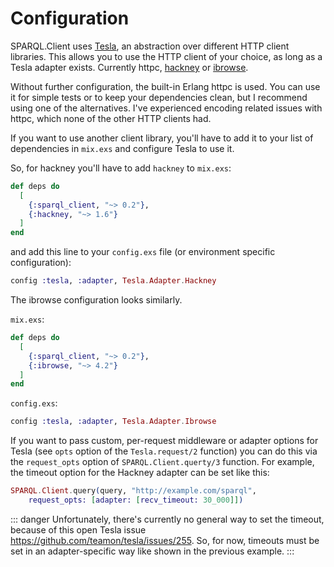# Configuration

SPARQL.Client uses [Tesla](https://github.com/teamon/tesla), an abstraction over different HTTP client libraries. This allows you to use the HTTP client of your choice, as long as a Tesla adapter exists. Currently httpc, [hackney](https://github.com/benoitc/hackney) or [ibrowse](https://github.com/cmullaparthi/ibrowse). 

Without further configuration, the built-in Erlang httpc is used. You can use it for simple tests or to keep your dependencies clean, but I recommend using one of the alternatives. I've experienced encoding related issues with httpc, which none of the other HTTP clients had.

If you want to use another client library, you'll have to add it to your list of dependencies in `mix.exs` and configure Tesla to use it.

So, for hackney you'll have to add `hackney` to `mix.exs`:

```elixir
def deps do
  [
    {:sparql_client, "~> 0.2"},
    {:hackney, "~> 1.6"}
  ]
end
```

and add this line to your `config.exs` file (or environment specific configuration):

```elixir
config :tesla, :adapter, Tesla.Adapter.Hackney
```

The ibrowse configuration looks similarly.

`mix.exs`:

```elixir
def deps do
  [
    {:sparql_client, "~> 0.2"},
    {:ibrowse, "~> 4.2"}
  ]
end
```

`config.exs`:

```elixir
config :tesla, :adapter, Tesla.Adapter.Ibrowse
```


If you want to pass custom, per-request middleware or adapter options for Tesla (see `opts` option of the `Tesla.request/2` function) you can do this via the `request_opts` option of `SPARQL.Client.querty/3` function. For example, the timeout option for the Hackney adapter can be set like this:

```elixir
SPARQL.Client.query(query, "http://example.com/sparql",
    request_opts: [adapter: [recv_timeout: 30_000]])
```

::: danger
Unfortunately, there's currently no general way to set the timeout, because of this open Tesla issue <https://github.com/teamon/tesla/issues/255>. So, for now, timeouts must be set in an adapter-specific way like shown in the previous example.
:::
